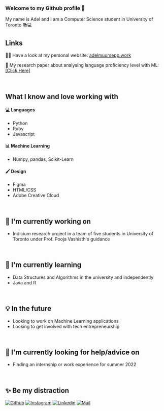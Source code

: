 ### Welcome to my Github profile 👋

My name is Adel and I am a Computer Science student in University of Toronto 📚💻



## Links
👩‍💻 Have a look at my personal website: [adelmuursepp.work](https://adelmuursepp.work/)

📖 My research paper about analysing language proficiency level with ML: [[Click Here]](https://adelmuursepp.work/ml-research-paper.html)


<br/>

## What I know and love working with

#### 💻 Languages
- Python
- Ruby
- Javascript

#### 📊 Machine Learning
- Numpy, pandas, Scikit-Learn

#### 🖌 Design
- Figma
- HTML/CSS
- Adobe Creative Cloud

<br/>

## 🔭 I'm currently working on 
- Indicium research project in a team of five students in University of Toronto under Prof. Pooja Vashisth's guidance

<br/>

## 🌱 I'm currently learning
- Data Structures and Algorithms in the university and independently
- Java and R

<br/>

## 💡 In the future
- Looking to work on Machine Learning applications
- Looking to get involved with tech entrepreneurship

<br/>

## 🤔 I'm currently looking for help/advice on 
- Finding an internship or work experience for summer 2022

<br/>

## ✨ Be my distraction
[![Github](https://img.shields.io/github/followers/adelmuursepp?label=Follow&style=social)](https://github.com/adelmuursepp) 
[![Instagram](https://img.shields.io/badge/-@adel.muursepp-red?style=flat-square&logo=instagram&logoColor=white&link=https://www.instagram.com/adel.muursepp/)](https://www.instagram.com/adel.muursepp/)
[![Linkedin](https://img.shields.io/badge/-Adel%20Muursepp-blue?style=flat-square&logo=linkedin&logoColor=white&link=https://www.linkedin.com/in/adel-muursepp/)](https://www.linkedin.com/in/adel-muursepp/)
[![Mail](https://img.shields.io/badge/-adel.muursepp@gmail.com-gray?style=flat-square&logo=gmail&logoColor=red&link=https://www.linkedin.com/in/adel-muursepp/)](mailto:adel.muursepp@gmail.com)


